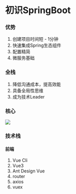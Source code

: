 # 初识SpringBoot 

### 优势

1. 创建项目时间短 - 1分钟
2. 快速集成Spring生态组件
3. 配置精简
4. 微服务基础



### 全栈

1. 降低沟通成本，提高效能
2. 具备全局性思维
3. 成为技术Leader



### 核心

![](D:\Programs\Wiki\Notes\img\springboot_core.png)

### 技术栈

#### 前端

1. Vue Cli
2. Vue3
3. Ant Design Vue
4. router
5. axios
6. vuex